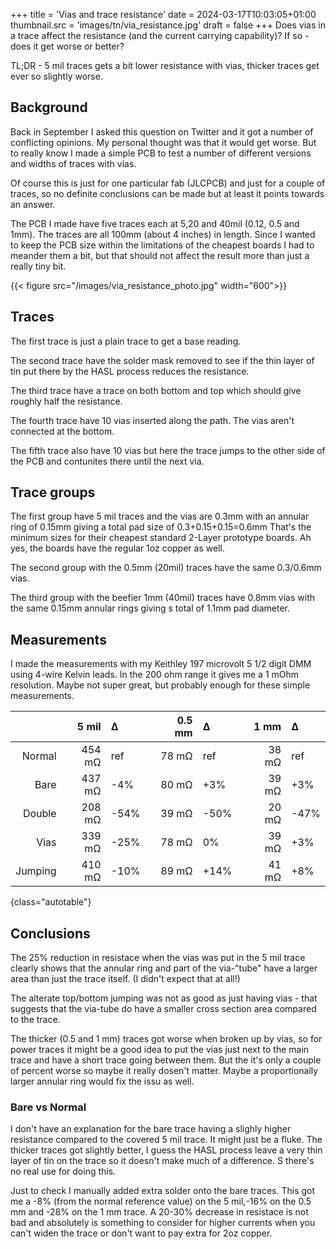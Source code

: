 +++
title = 'Vias and trace resistance'
date = 2024-03-17T10:03:05+01:00
thumbnail.src = 'images/tn/via_resistance.jpg'
draft = false
+++
Does vias in a trace affect the resistance (and the current carrying capability)? If so - does it get worse or better?

TL;DR - 5 mil traces gets a bit lower resistance with vias, thicker traces get ever so slightly worse. 
<!--more-->
## Background

Back in September I asked this question on Twitter and it got a number of conflicting opinions. My personal thought was that it would get worse. But to really know I made a simple PCB to test a number of different versions and widths of traces with vias.

Of course this is just for one particular fab (JLCPCB) and just for a couple of traces, so no definite conclusions can be made but at least it points towards an answer.

The PCB I made have five traces each at 5,20 and 40mil (0.12, 0.5 and 1mm).  The traces are all 100mm (about 4 inches) in length. Since I wanted to keep the PCB size within the limitations of the cheapest boards I had to meander them a bit, but that should not affect the result more than just a really tiny bit.

{{< figure src="/images/via_resistance_photo.jpg" width="600">}}

## Traces

The first trace is just a plain trace to get a base reading.

The second trace have the solder mask removed to see if the thin layer of tin put there by the HASL process reduces the resistance.

The third trace have a trace on both bottom and top which should give roughly half the resistance.

The fourth trace have 10 vias inserted along the path. The vias aren't connected at the bottom.

The fifth trace also have 10 vias but here the trace jumps to the other side of the PCB and contunites there until the next via.

## Trace groups

The first group have 5 mil traces and the vias are 0.3mm with an annular ring of 0.15mm giving a total pad size of 0.3+0.15+0.15=0.6mm  That's the minimum sizes for their cheapest standard 2-Layer prototype boards. Ah yes, the boards have the regular 1oz copper as well.

The second group with the 0.5mm (20mil) traces have the same 0.3/0.6mm vias.

The third group with the beefier 1mm (40mil) traces have 0.8mm vias with the same 0.15mm annular rings giving s total of 1.1mm pad diameter.

## Measurements

I made the measurements with my Keithley 197 microvolt 5 1/2 digit DMM using 4-wire Kelvin leads. In the 200 ohm range it gives me a 1 mOhm resolution. Maybe not super great, but probably enough for these simple measurements.

|         | 5 mil  |  Δ  | |0.5 mm |  Δ   | | 1 mm  |  Δ   |
|--------:|-------:|:----|-|------:|:-----|-|------:|:-----|
| Normal  | 454 mΩ | ref | | 78 mΩ | ref  | | 38 mΩ | ref  |
| Bare    | 437 mΩ |-4%  | | 80 mΩ | +3%  | | 39 mΩ | +3%  |
| Double  | 208 mΩ |-54% | | 39 mΩ | -50% | | 20 mΩ | -47% |
| Vias    | 339 mΩ |-25% | | 78 mΩ | 0%   | | 39 mΩ | +3%  |
| Jumping | 410 mΩ |-10% | | 89 mΩ | +14% | | 41 mΩ | +8%  |
{class="autotable"}

## Conclusions
The 25% reduction in resistace when the vias was put in the 5 mil trace clearly shows that the annular ring and part of the via-"tube" have a larger area than just the trace itself. (I didn't expect that at all!)

The alterate top/bottom jumping was not as good as just having vias - that suggests that the via-tube do have a smaller cross section area compared to the trace.

The thicker (0.5 and 1 mm) traces got worse when broken up by vias, so for power traces it might be a good idea to put the vias just next to the main trace and have a short trace going between them. But the it's only a couple of percent worse so maybe it really dosen't matter. Maybe a proportionally larger annular ring would fix the issu as well.

### Bare vs Normal
I don't have an explanation for the bare trace having a slighly higher resistance compared to the covered 5 mil trace. It might just be a fluke. The thicker traces got slightly better, I guess the HASL process leave a very thin layer of tin on the trace so it doesn't make much of a difference. S there's no real use for doing this.

Just to check I manually added extra solder onto the bare traces. This got me a -8% (from the normal reference value) on the 5 mil,-16% on the 0.5 mm and -28% on the 1 mm trace.  A 20-30% decrease in resistace is not bad and absolutely is something to consider for higher currents when you can't widen the trace or don't want to pay extra for 2oz copper.
